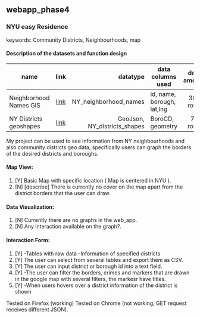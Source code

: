 ## webapp_phase4

### NYU easy Residence

keywords: Community Districts, Neighbourhoods, map

#### Description of the datasets and function design

| name | link | datatype | data columns used | data amount |
| ---- |:----:| --------:| ----------------- |:-----------:|
|Neighborhood Names GIS |	[link](https://catalog.data.gov/dataset/neighborhood-names-gis) | NY_neighborhood_names	| id, name, borough, lat,lng |	300 rows |
|NY Districts geoshapes |	[link](http://services5.arcgis.com/GfwWNkhOj9bNBqoJ/arcgis/rest/services/nycd/FeatureServer/0/query?where=1=1&outFields=*&outSR=4326&f=geojson) |	GeoJson, NY_districts_shapes | BoroCD, geometry	| 71 rows

My project can be used to see information from NY neighbourhoods and also community districts geo data, specifically users can graph the borders of the desired districts and boroughs.

#### Map View:

1. [Y] Basic Map with specific location ( Map is centered in NYU ).
2. [N] [describe] There is currently no cover on the map apart from the district borders that the user can draw.

#### Data Visualization:

1. [N] Currently there are no graphs in the web_app.
2. [N] Any interaction available on the graph?.

#### Interaction Form:

1. [Y] 
-Tables with raw data
-Information of specified districts
2. [Y] The user can select from several tables and export them as CSV.
3. [Y] The user can input district or borough id into a text field.
4. [Y]
-The user can filter the borders, crimes and markers that are drawn in the google map with several filters, the markesr have titles.
5. [Y] 
-When users hovers over a district information of the district is shown

Tested on Firefox (working)
Tested on Chrome (not working, GET request receives different JSON).
